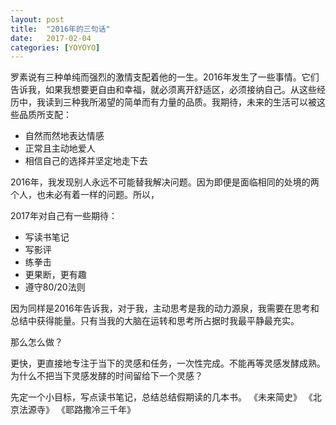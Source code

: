 ```yaml
---
layout: post
title:  "2016年的三句话"
date:   2017-02-04
categories: [YOYOYO]
---
```

罗素说有三种单纯而强烈的激情支配着他的一生。2016年发生了一些事情。它们告诉我，如果我想要更自由和幸福，就必须离开舒适区，必须接纳自己。从这些经历中，我读到三种我所渴望的简单而有力量的品质。我期待，未来的生活可以被这些品质所支配：

 - 自然而然地表达情感
 - 正常且主动地爱人
 - 相信自己的选择并坚定地走下去

2016年，我发现别人永远不可能替我解决问题。因为即便是面临相同的处境的两个人，也未必有着一样的问题。所以，

2017年对自己有一些期待：

 - 写读书笔记
 - 写影评
 - 练拳击
 - 更果断，更有趣
 - 遵守80/20法则

因为同样是2016年告诉我，对于我，主动思考是我的动力源泉，我需要在思考和总结中获得能量。只有当我的大脑在运转和思考所占据时我最平静最充实。

那么怎么做？

更快，更直接地专注于当下的灵感和任务，一次性完成。不能再等灵感发酵成熟。为什么不把当下灵感发酵的时间留给下一个灵感？

先定一个小目标，写点读书笔记，总结总结假期读的几本书。
《未来简史》
《北京法源寺》
《耶路撒冷三千年》









